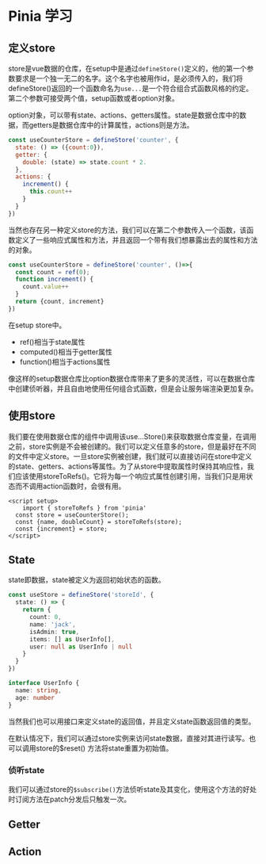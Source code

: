 # Pinia 学习

## 定义store

store是vue数据的仓库，在setup中是通过`defineStore()`定义的，他的第一个参数要求是一个独一无二的名字。这个名字也被用作id，是必须传入的，我们将defineStore()返回的一个函数命名为`use...`是一个符合组合式函数风格的约定。第二个参数可接受两个值，setup函数或者option对象。

option对象，可以带有state、actions、getters属性。state是数据仓库中的数据，而getters是数据仓库中的计算属性，actions则是方法。

```js
const useCounterStore = defineStore('counter', {
  state: () => ({count:0}),
  getter: { 
  	double: (state) => state.count * 2.
  },
  actions: {
    increment() {
      this.count++
    }
  }
})
```



当然也存在另一种定义store的方法，我们可以在第二个参数传入一个函数，该函数定义了一些响应式属性和方法，并且返回一个带有我们想暴露出去的属性和方法的对象。

```js
const useCounterStore = defineStore('counter', ()=>{
  const count = ref(0);
  function increment() {
    count.value++
  }
  return {count, increment}
})
```

在setup store中。

* ref()相当于state属性
* computed()相当于getter属性
* function()相当于actions属性

像这样的setup数据仓库比option数据仓库带来了更多的灵活性，可以在数据仓库中创建侦听器，并且自由地使用任何组合式函数，但是会让服务端渲染更加复杂。

## 使用store

我们要在使用数据仓库的组件中调用该use...Store()来获取数据仓库变量，在调用之前，store实例是不会被创建的。我们可以定义任意多的store，但是最好在不同的文件中定义store。一旦store实例被创建，我们就可以直接访问在store中定义的state、getters、actions等属性。为了从store中提取属性时保持其响应性，我们应该使用storeToRefs()。它将为每一个响应式属性创建引用，当我们只是用状态而不调用action函数时，会很有用。

```vue
<script setup>
	import { storeToRefs } from 'pinia'
  const store = useCounterStore();
  const {name, doubleCount} = storeToRefs(store);
  const {increment} = store;
</script>
```

## State

state即数据，state被定义为返回初始状态的函数。

```typescript
const useStore = defineStore('storeId', {
  state: () => {
    return {
      count: 0,
      name: 'jack',
      isAdmin: true,
      items: [] as UserInfo[],
      user: null as UserInfo | null
    }
  }
})

interface UserInfo {
  name: string, 
  age: number
}
```

 当然我们也可以用接口来定义state的返回值，并且定义state函数返回值的类型。

在默认情况下，我们可以通过store实例来访问state数据，直接对其进行读写。也可以调用store的$reset() 方法将state重置为初始值。

### 侦听state

我们可以通过store的`$subscribe()`方法侦听state及其变化，使用这个方法的好处时订阅方法在patch分发后只触发一次。



## Getter

## Action

